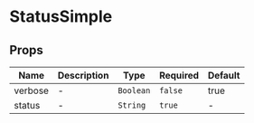 # StatusSimple

## Props

<!-- @vuese:StatusSimple:props:start -->
|Name|Description|Type|Required|Default|
|---|---|---|---|---|
|verbose|-|`Boolean`|`false`|true|
|status|-|`String`|`true`|-|

<!-- @vuese:StatusSimple:props:end -->
